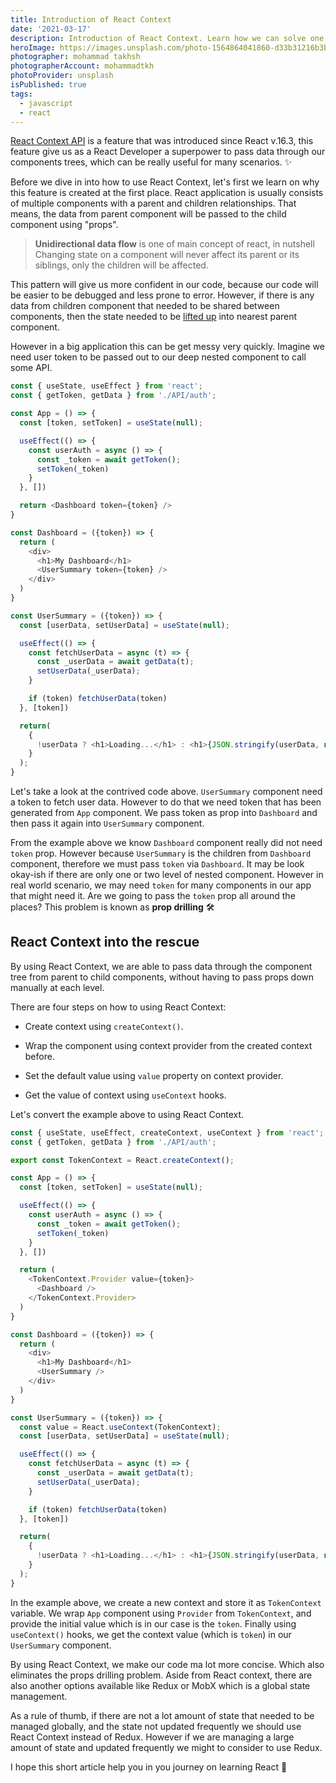 ```yaml
---
title: Introduction of React Context
date: '2021-03-17'
description: Introduction of React Context. Learn how we can solve one of the common problem with React, the "Prop Drilling" 🧹
heroImage: https://images.unsplash.com/photo-1564864041860-d33b31216b3b?ixlib=rb-1.2.1&ixid=MnwxMjA3fDB8MHxwaG90by1wYWdlfHx8fGVufDB8fHx8&auto=format&fit=crop&w=1170&q=80
photographer: mohammad takhsh
photographerAccount: mohammadtkh
photoProvider: unsplash
isPublished: true
tags:
  - javascript
  - react
---
```


[React Context API](https://reactjs.org/docs/context.html) is a feature that was introduced since React v.16.3, this feature give us as a React Developer a superpower to pass data through our components trees, which can be really useful for many scenarios. ✨

Before we dive in into how to use React Context, let's first we learn on why this feature is created at the first place. React application is usually consists of multiple components with a parent and children relationships. That means, the data from parent component will be passed to the child component using "props".

 > **Unidirectional data flow** is one of main concept of react, in nutshell Changing state on a component will never affect its parent or its siblings, only the children will be affected.

This pattern will give us more confident in our code, because our code will be easier to be debugged and less prone to error. However, if there is any data from children component that needed to be shared between components, then the state needed to be [lifted up](https://reactjs.org/docs/lifting-state-up.html) into nearest parent component.

However in a big application this can be get messy very quickly. Imagine we need user token to be passed out to our deep nested component to call some API.

```js
const { useState, useEffect } from 'react';
const { getToken, getData } from './API/auth';

const App = () => {
  const [token, setToken] = useState(null);

  useEffect(() => {
    const userAuth = async () => {
      const _token = await getToken();
      setToken(_token)
    }
  }, [])

  return <Dashboard token={token} />
}

const Dashboard = ({token}) => {
  return (
    <div>
      <h1>My Dashboard</h1>
      <UserSummary token={token} />
    </div>
  )
}

const UserSummary = ({token}) => {
  const [userData, setUserData] = useState(null);

  useEffect(() => {
    const fetchUserData = async (t) => {
      const _userData = await getData(t);
      setUserData(_userData);
    }

    if (token) fetchUserData(token)
  }, [token])

  return(
    {
      !userData ? <h1>Loading...</h1> : <h1>{JSON.stringify(userData, null, 2)}</h1>
    }
  );
}
```

Let's take a look at the contrived code above. `UserSummary` component need a token to fetch user data. However to do that we need token that has been generated from `App` component. We pass token as prop into `Dashboard` and then pass it again into `UserSummary` component.

From the example above we know `Dashboard` component really did not need `token` prop. However because `UserSummary` is the children from `Dashboard` component, therefore we must pass `token` via `Dashboard`. It may be look okay-ish if there are only one or two level of nested component. However in real world scenario, we may need `token` for many components in our app that might need it. Are we going to pass the `token` prop all around the places? This problem is known as **prop drilling** 🛠

## React Context into the rescue

By using React Context, we are able to pass data through the component tree from parent to child components, without having to pass props down manually at each level.

There are four steps on how to using React Context:

- Create context using `createContext()`.

- Wrap the component using context provider from the created context before.

- Set the default value using `value` property on context provider.

- Get the value of context using `useContext` hooks.

Let's convert the example above to using React Context.

```js
const { useState, useEffect, createContext, useContext } from 'react';
const { getToken, getData } from './API/auth';

export const TokenContext = React.createContext();

const App = () => {
  const [token, setToken] = useState(null);

  useEffect(() => {
    const userAuth = async () => {
      const _token = await getToken();
      setToken(_token)
    }
  }, [])

  return (
    <TokenContext.Provider value={token}>
      <Dashboard />
    </TokenContext.Provider>
  )
}

const Dashboard = ({token}) => {
  return (
    <div>
      <h1>My Dashboard</h1>
      <UserSummary />
    </div>
  )
}

const UserSummary = ({token}) => {
  const value = React.useContext(TokenContext);
  const [userData, setUserData] = useState(null);

  useEffect(() => {
    const fetchUserData = async (t) => {
      const _userData = await getData(t);
      setUserData(_userData);
    }

    if (token) fetchUserData(token)
  }, [token])

  return(
    {
      !userData ? <h1>Loading...</h1> : <h1>{JSON.stringify(userData, null, 2)}</h1>
    }
  );
}
```

In the example above, we create a new context and store it as `TokenContext` variable. We wrap `App` component using `Provider` from `TokenContext`, and provide the initial value which is in our case is the `token`. Finally using `useContext()` hooks, we get the context value (which is `token`) in our `UserSummary` component.

By using React Context, we make our code ma lot more concise. Which also eliminates the props drilling problem. Aside from React context, there are also another options available like Redux or MobX which is a global state management.

As a rule of thumb, if there are not a lot amount of state that needed to be managed globally, and the state not updated frequently we should use React Context instead of Redux. However if we are managing a large amount of state and updated frequently we might to consider to use Redux.

I hope this short article help you in you journey on learning React 🍻